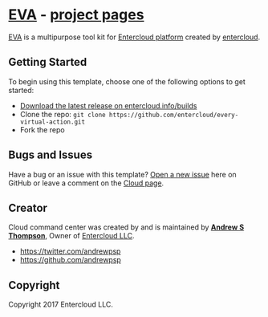 # [EVA](http://entercloud.info) - [project pages](http://github.com/entercloud/)

[EVA](http://entercloud.info) is a multipurpose tool kit for [Entercloud platform](http://entercloud.info/) created by [entercloud](http://entercloud.info).

## Getting Started

To begin using this template, choose one of the following options to get started:
* [Download the latest release on entercloud.info/builds](http://entercloud.info:8080)
* Clone the repo: `git clone https://github.com/entercloud/every-virtual-action.git`
* Fork the repo

## Bugs and Issues

Have a bug or an issue with this template? [Open a new issue](https://github.com/entercloud/every-virtual-action/issues) here on GitHub or leave a comment on the [Cloud page](http://facebook.com/entercloud).

## Creator

Cloud command center was created by and is maintained by **[Andrew S Thompson](http://facebook.com/mrinternet305)**, Owner of [Entercloud LLC](http://entercloud.info).

* https://twitter.com/andrewpsp
* https://github.com/andrewpsp


## Copyright

Copyright 2017 Entercloud LLC.

